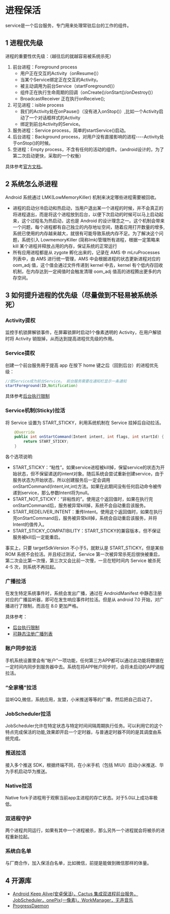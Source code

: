 # 进程保活

service是一个后台服务，专门用来处理常驻后台的工作的组件。

## 1 进程优先级

进程的重要性优先级：（越往后的就越容易被系统杀死）

1. 前台进程：Foreground process
   - 用户正在交互的Activity（onResume()）
   - 当某个Service绑定正在交互的Activity。
   - 被主动调用为前台Service（startForeground()）
   - 组件正在执行生命周期的回调（onCreate()/onStart()/onDestroy()）
   - BroadcastReceiver 正在执行onReceive();
2. 可见进程：isible process
   - 我们的Activity处在onPause()（没有进入onStop()）,比如一个Activity启动了一个对话框样式的Activity
   - 绑定到前台Activity的Service。
3. 服务进程：Service process，简单的startService()启动。
4. 后台进程：Background process，对用户没有直接影响的进程----Activity处于onStop()的时候。
5. 空进程：Empty process，不含有任何的活动的组件。（android设计的，为了第二次启动更快，采取的一个权衡）

具体参考[官方文档](https://developer.android.google.cn/guide/components/processes-and-threads.html?hl=zh-cn)。

## 2 系统怎么杀进程

Android 系统通过 LMK(LowMemoryKiller) 机制来决定哪些进程需要被回收。

- 进程的启动分冷启动和热启动，当用户退出某一个进程的时候，并不会真正的将进程退出，而是将这个进程放到后台，以便下次启动的时候可以马上启动起来，这个过程名为热启动，这也是 Android 的设计理念之一。这个机制会带来一个问题，每个进程都有自己独立的内存地址空间，随着应用打开数量的增多,系统已使用的内存越来越大，就很有可能导致系统内存不足。为了解决这个问题，系统引入 LowmemoryKiller (简称lmk)管理所有进程，根据一定策略来 kill 某个进程并释放占用的内存，保证系统的正常运行
- 所有应用进程都是从 zygote 孵化出来的，记录在 AMS 中 mLruProcesses 列表中，由 AMS 进行统一管理，AMS 中会根据进程的状态更新进程对应的 oom_adj 值，这个值会通过文件传递到 kernel 中去，kernel 有个低内存回收机制，在内存达到一定阀值时会触发清理 oom_adj 值高的进程腾出更多的内存空间。

## 3 如何提升进程的优先级（尽量做到不轻易被系统杀死）

### Activity提权

监控手机锁屏解锁事件，在屏幕锁屏时启动1个像素透明的 Activity，在用户解锁时将 Activity 销毁掉，从而达到提高进程优先级的作用。

### Service提权

创建一个前台服务用于提高 app 在按下 home 键之后（回到后台）的进程优先级：

```java
//使Service成为前台Service。 前台服务需要在通知栏显示一条通知
startForeground(ID,Notification)
```

具体参考[后台执行限制](https://developer.android.google.cn/about/versions/oreo/background#services)

### Service机制(Sticky)拉活

将 Service 设置为 START_STICKY，利用系统机制在 Service 挂掉后自动拉活。

```java
    @Override
    public int onStartCommand(Intent intent, int flags, int startId) {
        return START_STICKY;
    }
```

各个选项说明:

- START_STICKY：“粘性”。如果service进程被kill掉，保留service的状态为开始状态，但不保留递送的intent对象。随后系统会尝试重新创建service，由于服务状态为开始状态，所以创建服务后一定会调用onStartCommand(Intent,int,int)方法。如果在此期间没有任何启动命令被传递到service，那么参数Intent将为null。
- START_NOT_STICKY：“非粘性的”。使用这个返回值时，如果在执行完onStartCommand后，服务被异常kill掉，系统不会自动重启该服务。
- START_REDELIVER_INTENT：重传Intent。使用这个返回值时，如果在执行完onStartCommand后，服务被异常kill掉，系统会自动重启该服务，并将Intent的值传入。
- START_STICKY_COMPATIBILITY：START_STICKY的兼容版本，但不保证服务被kill后一定能重启。

事实上，只要 targetSdkVersion 不小于5，就默认是 START_STICKY。但是某些ROM 系统不会拉活。并且经过测试，Service 第一次被异常杀死后很快被重启，第二次会比第一次慢，第三次又会比前一次慢，一旦在短时间内 Service 被杀死 4-5 次，则系统不再拉起。

### 广播拉活

在发生特定系统事件时，系统会发出广播，通过在 AndroidManifest 中静态注册对应的广播监听器，即可在发生响应事件时拉活。但是从 android 7.0 开始，对广播进行了限制，而且在 8.0 更加严格。

具体参考：

- [后台执行限制](https://developer.android.google.cn/about/versions/oreo/background#broadcasts)
- [可静态注册广播列表](https://developer.android.google.cn/guide/components/broadcast-exceptions.html)

### 账户同步拉活

手机系统设置里会有“帐户”一项功能，任何第三方APP都可以通过此功能将数据在一定时间内同步到服务器中去。系统在将APP帐户同步时，会将未启动的APP进程拉活。

### “全家桶”拉活

监听QQ,微信，系统应用，友盟，小米推送等等的广播，然后把自己启动了。

### JobScheduler拉活

JobScheduler允许在特定状态与特定时间间隔周期执行任务。可以利用它的这个特点完成保活的功能,效果即开启一个定时器，与普通定时器不同的是其调度由系统完成。

### 推送拉活

接入多个推送 SDK，根据终端不同，在小米手机（包括 MIUI）启动小米推送、华为手机启动华为推送。

### Native拉活

Native fork子进程用于观察当前app主进程的存亡状态。对于5.0以上成功率极低。

### 双进程守护

两个进程共同运行，如果有其中一个进程被杀，那么另外一个进程就会将被杀的进程重新拉起。

### 系统白名单

与厂商合作，加入保活白名单，比如微信，前提是能做到微信那样的体量。

## 4 开源库

- [Android Keep Alive(安卓保活)，Cactus 集成双进程前台服务，JobScheduler，onePix(一像素)，WorkManager，无声音乐](https://github.com/gyf-dev/Cactus)
- [ProgressDaemon](https://github.com/oneapp1e/ProgressDaemon)
